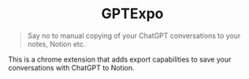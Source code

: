 <h1 align="center">GPTExpo</h1>

> Say no to manual copying of your ChatGPT conversations to your notes, Notion etc.

This is a chrome extension that adds export capabilities to save your conversations with ChatGPT to Notion.
